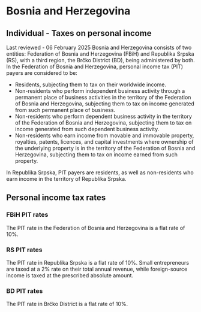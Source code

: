 # Bosnia and Herzegovina
## Individual - Taxes on personal income
Last reviewed - 06 February 2025
Bosnia and Herzegovina consists of two entities: Federation of Bosnia and Herzegovina (FBiH) and Republika Srpska (RS), with a third region, the Brčko District (BD), being administered by both. 
In the Federation of Bosnia and Herzegovina, personal income tax (PIT) payers are considered to be:
  * Residents, subjecting them to tax on their worldwide income. 
  * Non-residents who perform independent business activity through a permanent place of business activities in the territory of the Federation of Bosnia and Herzegovina, subjecting them to tax on income generated from such permanent place of business. 
  * Non-residents who perform dependent business activity in the territory of the Federation of Bosnia and Herzegovina, subjecting them to tax on income generated from such dependent business activity. 
  * Non-residents who earn income from movable and immovable property, royalties, patents, licences, and capital investments where ownership of the underlying property is in the territory of the Federation of Bosnia and Herzegovina, subjecting them to tax on income earned from such property. 


In Republika Srpska, PIT payers are residents, as well as non-residents who earn income in the territory of Republika Srpska.
## Personal income tax rates
### FBiH PIT rates
The PIT rate in the Federation of Bosnia and Herzegovina is a flat rate of 10%.
### RS PIT rates
The PIT rate in Republika Srpska is a flat rate of 10%. Small entrepreneurs are taxed at a 2% rate on their total annual revenue, while foreign-source income is taxed at the prescribed absolute amount.
### BD PIT rates
The PIT rate in Brčko District is a flat rate of 10%.
